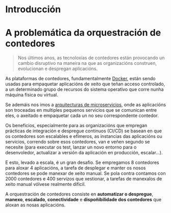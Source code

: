 # Introducción

# A problemática da orquestración de contedores

> Nos últimos anos, as tecnoloxías de contedores están provocando un cambio disruptivo na maneira na que as organizacións construen, evolucionan e despregan aplicacións.

As plataformas de contedores, fundamentalmente [Docker](https://docker.com/), están sendo usadas para empaquetar aplicacións de xeito que teñan acceso controlado, a un determinado grupo de recursos do sistema operativo que corre nunha máquina  física ou virtual.

Se ademáis nos imos a [arquitecturas de microservicios](https://es.wikipedia.org/wiki/Arquitectura_de_microservicios), onde as aplicacións son troceadas en multiples pequenos servicios que se comunican entre eles, o axeitado e empaquetar cada un no seu correspondente contedor.

Os beneficios, especialmente para as organizacións que empregan prácticas de integración e despregue continuos (CI/CD) se basean en que os contedores son escalables e efímeros, as instancias das aplicacións ou servicios, correndo sobre esos contedores, van e veñen segundo se necesite (para executar os test, lanzar un novo entorno para o desenvoledor, actualizar a versión da aplicación en producción, escalar...).

E esto, levado a escala,  é un gran desafio. Se empregamos 8 contedores para aloxar 4 aplicacións,  a tarefa de desplegar e manter os nosos contedores se pode manexar de xeito manual.  Se pola contra contamos con 2000 contedores e 400 servizos que xestionar, a tarefas de manexalos de xeito manual vólvese realmente dificil.

A orquestración de contedores consiste en **automatizar o despregue**, **manexo**, **escalado**, **conectividade** e **dispoñibilidade dos contedores** que aloxan as nosas aplicacións.
